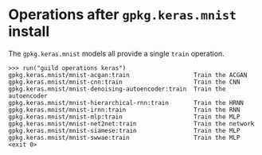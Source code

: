 # Operations after `gpkg.keras.mnist` install

The `gpkg.keras.mnist` models all provide a single `train` operation.

    >>> run("guild operations keras")
    gpkg.keras.mnist/mnist-acgan:train                  Train the ACGAN
    gpkg.keras.mnist/mnist-cnn:train                    Train the CNN
    gpkg.keras.mnist/mnist-denoising-autoencoder:train  Train the autoencoder
    gpkg.keras.mnist/mnist-hierarchical-rnn:train       Train the HRNN
    gpkg.keras.mnist/mnist-irnn:train                   Train the RNN
    gpkg.keras.mnist/mnist-mlp:train                    Train the MLP
    gpkg.keras.mnist/mnist-net2net:train                Train the network
    gpkg.keras.mnist/mnist-siamese:train                Train the MLP
    gpkg.keras.mnist/mnist-swwae:train                  Train the MLP
    <exit 0>
